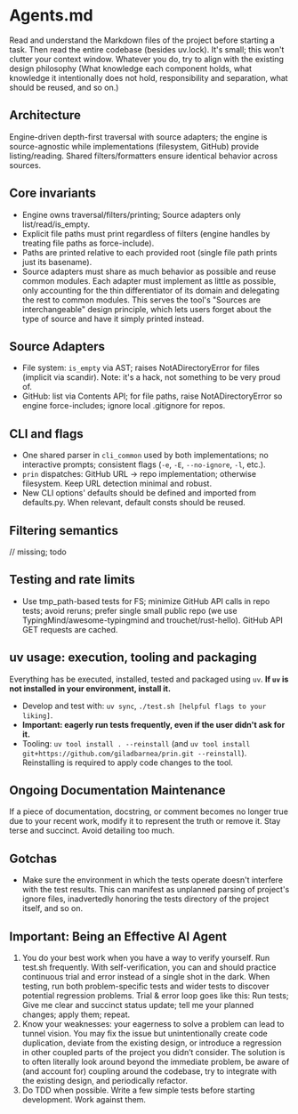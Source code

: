 # Agents.md

Read and understand the Markdown files of the project before starting a task. 
Then read the entire codebase (besides uv.lock). It's small; this won't clutter your context window.
Whatever you do, try to align with the existing design philosophy (What knowledge each component holds, what knowledge it intentionally does not hold, responsibility and separation, what should be reused, and so on.)

## Architecture

Engine-driven depth-first traversal with source adapters; the engine is source-agnostic while implementations (filesystem, GitHub) provide listing/reading. Shared filters/formatters ensure identical behavior across sources.

## Core invariants
- Engine owns traversal/filters/printing; Source adapters only list/read/is_empty.
- Explicit file paths must print regardless of filters (engine handles by treating file paths as force-include).
- Paths are printed relative to each provided root (single file path prints just its basename).
- Source adapters must share as much behavior as possible and reuse common modules. Each adapter must implement as little as possible, only accounting for the thin differentiator of its domain and delegating the rest to common modules. This serves the tool's "Sources are interchangeable" design principle, which lets users forget about the type of source and have it simply printed instead.

## Source Adapters
- File system: `is_empty` via AST; raises NotADirectoryError for files (implicit via scandir). Note: it's a hack, not something to be very proud of.
- GitHub: list via Contents API; for file paths, raise NotADirectoryError so engine force-includes; ignore local .gitignore for repos.

## CLI and flags
- One shared parser in `cli_common` used by both implementations; no interactive prompts; consistent flags (`-e`, `-E`, `--no-ignore`, `-l`, etc.).
- `prin` dispatches: GitHub URL → repo implementation; otherwise filesystem. Keep URL detection minimal and robust.
- New CLI options' defaults should be defined and imported from defaults.py. When relevant, default consts should be reused.

## Filtering semantics
// missing; todo


## Testing and rate limits
- Use tmp_path-based tests for FS; minimize GitHub API calls in repo tests; avoid reruns; prefer single small public repo (we use TypingMind/awesome-typingmind and trouchet/rust-hello). GitHub API GET requests are cached.

## uv usage: execution, tooling and packaging
Everything has be executed, installed, tested and packaged using `uv`.
**If `uv` is not installed in your environment, install it.**
- Develop and test with: `uv sync`, `./test.sh [helpful flags to your liking]`.
- **Important: eagerly run tests frequently, even if the user didn't ask for it.**
- Tooling: `uv tool install . --reinstall` (and `uv tool install git+https://github.com/giladbarnea/prin.git --reinstall`). Reinstalling is required to apply code changes to the tool.

## Ongoing Documentation Maintenance
If a piece of documentation, docstring, or comment becomes no longer true due to your recent work, modify it to represent the truth or remove it. Stay terse and succinct. Avoid detailing too much.

## Gotchas
- Make sure the environment in which the tests operate doesn't interfere with the test results. This can manifest as unplanned parsing of project's ignore files, inadvertedly honoring the tests directory of the project itself, and so on.

## Important: Being an Effective AI Agent

1. You do your best work when you have a way to verify yourself. Run test.sh frequently. With self-verification, you can and should practice continuous trial and error instead of a single shot in the dark. When testing, run both problem-specific tests and wider tests to discover potential regression problems. Trial & error loop goes like this: Run tests; Give me clear and succinct status update; tell me your planned changes; apply them; repeat.
2. Know your weaknesses: your eagerness to solve a problem can lead to tunnel vision. You may fix the issue but unintentionally create code duplication, deviate from the existing design, or introduce a regression in other coupled parts of the project you didn’t consider. The solution is to often literally look around beyond the immediate problem, be aware of (and account for) coupling around the codebase, try to integrate with the existing design, and periodically refactor.
3. Do TDD when possible. Write a few simple tests before starting development. Work against them.
